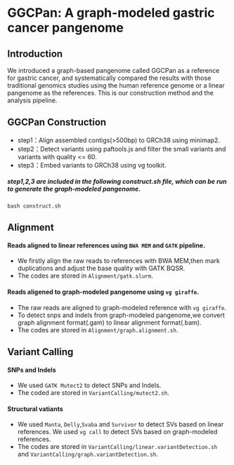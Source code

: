 # GGCPan: A graph-modeled gastric cancer pangenome
## Introduction
We introduced a graph-based pangenome called GGCPan as a reference for gastric cancer, and systematically compared the results with those traditional genomics studies using the human reference genome or a linear pangenome as the references. This is our construction method and the analysis pipeline.
## GGCPan Construction
* step1：Align assembled contigs(>500bp) to GRCh38 using minimap2.
* step2：Detect variants using paftools.js and filter the small variants and variants with quality <= 60.
* step3：Embed variants to GRCh38 using vg toolkit.
##### step1,2,3 are included in the following construct.sh file, which can be run to generate the graph-modeled pangenome.
```
bash construct.sh
```
## Alignment
#### Reads aligned to linear references using `BWA MEM` and `GATK` pipeline.   
* We firstly align the raw reads to references with BWA MEM,then mark duplications and adjust the base quality with GATK BQSR.
* The codes are stored in `Alignment/gatk.slurm`.
#### Reads aligened to graph-modeled pangenome using `vg giraffe`.
* The raw reads are aligned to graph-modeled reference with `vg giraffe`. 
* To detect snps and indels from graph-modeled pangenome,we convert graph alignment format(.gam) to linear alignment format(.bam).
* The codes are stored in `Alignment/graph.alignment.sh`.  
## Variant Calling
#### SNPs and Indels
* We used `GATK Mutect2` to detect SNPs and Indels.
* The coded are stored in `VariantCalling/mutect2.sh`.
#### Structural vatiants
* We used `Manta`, `Delly`,`Svaba` and `Survivor` to detect SVs based on linear references. We used `vg call` to detect SVs based on graph-modeled references.  
* The codes are stored in `VariantCalling/linear.variantDetection.sh` and `VariantCalling/graph.variantDetection.sh`.

